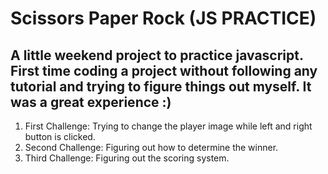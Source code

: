 # Scissors Paper Rock (JS PRACTICE)
## A little weekend project to practice javascript. First time coding a project without following any tutorial and trying to figure things out myself. It was a great experience :) 

1. First Challenge: Trying to change the player image while left and right button is clicked.
2. Second Challenge: Figuring out how to determine the winner.
3. Third Challenge: Figuring out the scoring system. 